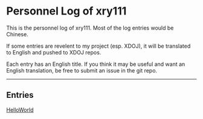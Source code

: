 # Personnel Log of xry111

This is the personnel log of xry111. Most of the log entries would be
Chinese.

If some entries are revelent to my project (esp. XDOJ), it will be
translated to English and pushed to XDOJ repos.

Each entry has an English title. If you think it may be useful and want
an English translation, be free to submit an issue in the git repo.

-----
## Entries

[HelloWorld](/HelloWorld)
